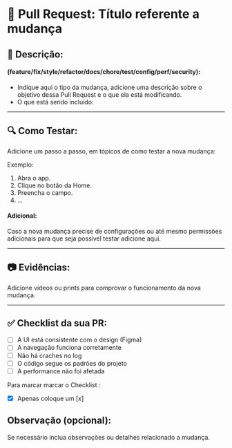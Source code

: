 # :rocket: Pull Request: Título referente a mudança

## :memo: Descrição:

#### (feature/fix/style/refactor/docs/chore/test/config/perf/security):
- Indique aqui o tipo da mudança, adicione uma descrição sobre o objetivo dessa Pull Request e o que ela está modificando.
- O que está sendo incluído:

---
## :mag: Como Testar:

Adicione um passo a passo, em tópicos de como testar a nova mudança:

Exemplo:

1. Abra o app.
2. Clique no botão da Home.
3. Preencha o campo.
4. ...

#### Adicional:

Caso a nova mudança precise de configurações ou até mesmo permissões adicionais para que seja possível testar adicione aqui.

---

## :camera: Evidências: 

Adicione vídeos ou prints para comprovar o funcionamento da nova mudança.

---

##  :white_check_mark: Checklist da sua PR:

- [ ]  A UI está consistente com o design (Figma)
- [ ]  A navegação funciona corretamente
- [ ]  Não há craches no log
- [ ]  O código segue os padrões do projeto
- [ ]  A performance não foi afetada

Para marcar marcar o Checklist : 
- [x]  Apenas coloque um [x]

## Observação (opcional):

Se necessário inclua observações ou detalhes relacionado a mudança.
